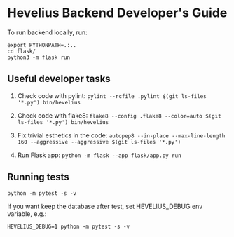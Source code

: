 # Hevelius Backend Developer's Guide

To run backend locally, run:

```shell
export PYTHONPATH=.:..
cd flask/
python3 -m flask run
```


## Useful developer tasks

1. Check code with pylint: `pylint --rcfile .pylint $(git ls-files '*.py') bin/hevelius`

2. Check code with flake8: `flake8 --config .flake8 --color=auto $(git ls-files '*.py') bin/hevelius`

3. Fix trivial esthetics in the code: `autopep8 --in-place --max-line-length 160 --aggressive --aggressive $(git ls-files '*.py')`

4. Run Flask app: `python -m flask --app flask/app.py run`


## Running tests

`python -m pytest -s -v`

If you want keep the database after test, set HEVELIUS_DEBUG env variable, e.g.:

`HEVELIUS_DEBUG=1 python -m pytest -s -v`
